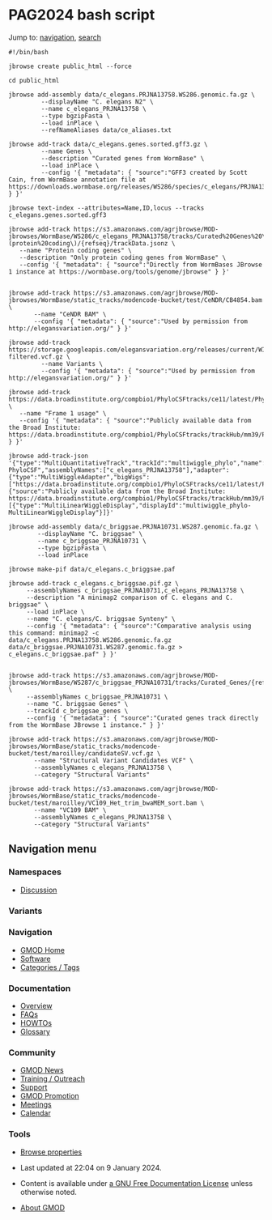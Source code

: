 



<span id="top"></span>




# <span dir="auto">PAG2024 bash script</span>






Jump to: [navigation](#mw-navigation), [search](#p-search)


    #!/bin/bash

    jbrowse create public_html --force 

    cd public_html

    jbrowse add-assembly data/c_elegans.PRJNA13758.WS286.genomic.fa.gz \
             --displayName "C. elegans N2" \
             --name c_elegans_PRJNA13758 \
             --type bgzipFasta \
             --load inPlace \
             --refNameAliases data/ce_aliases.txt

    jbrowse add-track data/c_elegans.genes.sorted.gff3.gz \
             --name Genes \
             --description "Curated genes from WormBase" \
             --load inPlace \
             --config '{ "metadata": { "source":"GFF3 created by Scott Cain, from WormBase annotation file at https://downloads.wormbase.org/releases/WS286/species/c_elegans/PRJNA13758/c_elegans.PRJNA13758.WS286.annotations.gff3.gz" } }'

    jbrowse text-index --attributes=Name,ID,locus --tracks c_elegans.genes.sorted.gff3

    jbrowse add-track https://s3.amazonaws.com/agrjbrowse/MOD-jbrowses/WormBase/WS286/c_elegans_PRJNA13758/tracks/Curated%20Genes%20\(protein%20coding\)/{refseq}/trackData.jsonz \
       --name "Protein coding genes" \
       --description "Only protein coding genes from WormBase" \
       --config '{ "metadata": { "source":"Directly from WormBases JBrowse 1 instance at https://wormbase.org/tools/genome/jbrowse" } }'


    jbrowse add-track https://s3.amazonaws.com/agrjbrowse/MOD-jbrowses/WormBase/static_tracks/modencode-bucket/test/CeNDR/CB4854.bam \
           --name "CeNDR BAM" \
           --config '{ "metadata": { "source":"Used by permission from http://elegansvariation.org/" } }'

    jbrowse add-track https://storage.googleapis.com/elegansvariation.org/releases/current/WI.current.soft-filtered.vcf.gz \
             --name Variants \
             --config '{ "metadata": { "source":"Used by permission from http://elegansvariation.org/" } }'

    jbrowse add-track https://data.broadinstitute.org/compbio1/PhyloCSFtracks/ce11/latest/PhyloCSF+1.bw \
       --name "Frame 1 usage" \
       --config '{ "metadata": { "source":"Publicly available data from the Broad Institute: https://data.broadinstitute.org/compbio1/PhyloCSFtracks/trackHub/mm39/PhyloCSF_raw.html" } }'

    jbrowse add-track-json '{"type":"MultiQuantitativeTrack","trackId":"multiwiggle_phylo","name":"Forward PhyloCSF","assemblyNames":["c_elegans_PRJNA13758"],"adapter":{"type":"MultiWiggleAdapter","bigWigs":["https://data.broadinstitute.org/compbio1/PhyloCSFtracks/ce11/latest/PhyloCSF+1.bw","https://data.broadinstitute.org/compbio1/PhyloCSFtracks/ce11/latest/PhyloCSF+2.bw","https://data.broadinstitute.org/compbio1/PhyloCSFtracks/ce11/latest/PhyloCSF+3.bw"]},"metadata":{"source":"Publicly available data from the Broad Institute: https://data.broadinstitute.org/compbio1/PhyloCSFtracks/trackHub/mm39/PhyloCSF_raw.html"},"displays":[{"type":"MultiLinearWiggleDisplay","displayId":"multiwiggle_phylo-MultiLinearWiggleDisplay"}]}'

    jbrowse add-assembly data/c_briggsae.PRJNA10731.WS287.genomic.fa.gz \
            --displayName "C. briggsae" \
            --name c_briggsae_PRJNA10731 \
            --type bgzipFasta \
            --load inPlace

    jbrowse make-pif data/c_elegans.c_briggsae.paf

    jbrowse add-track c_elegans.c_briggsae.pif.gz \
         --assemblyNames c_briggsae_PRJNA10731,c_elegans_PRJNA13758 \
         --description "A minimap2 comparison of C. elegans and C. briggsae" \
         --load inPlace \
         --name "C. elegans/C. briggsae Synteny" \
         --config '{ "metadata": { "source":"Comparative analysis using this command: minimap2 -c data/c_elegans.PRJNA13758.WS286.genomic.fa.gz data/c_briggsae.PRJNA10731.WS287.genomic.fa.gz > c_elegans.c_briggsae.paf" } }'


    jbrowse add-track https://s3.amazonaws.com/agrjbrowse/MOD-jbrowses/WormBase/WS287/c_briggsae_PRJNA10731/tracks/Curated_Genes/{refseq}/trackData.jsonz \
         --assemblyNames c_briggsae_PRJNA10731 \
         --name "C. briggsae Genes" \
         --trackId c_briggsae_genes \
         --config '{ "metadata": { "source":"Curated genes track directly from the WormBase JBrowse 1 instance." } }'

    jbrowse add-track https://s3.amazonaws.com/agrjbrowse/MOD-jbrowses/WormBase/static_tracks/modencode-bucket/test/maroilley/candidateSV.vcf.gz \
           --name "Structural Variant Candidates VCF" \
           --assemblyNames c_elegans_PRJNA13758 \
           --category "Structural Variants"

    jbrowse add-track https://s3.amazonaws.com/agrjbrowse/MOD-jbrowses/WormBase/static_tracks/modencode-bucket/test/maroilley/VC109_Het_trim_bwaMEM_sort.bam \
           --name "VC109 BAM" \
           --assemblyNames c_elegans_PRJNA13758 \
           --category "Structural Variants"








## Navigation menu



### Namespaces


- <span id="ca-talk"><a
  href="http://gmod.org/mediawiki/index.php?title=Talk:PAG2024_bash_script&amp;action=edit&amp;redlink=1"
  accesskey="t"
  title="Discussion about the content page [t]">Discussion</a></span>


### 

### Variants[](#)








<a href="Main_Page"
style="background-image: url(../images/GMOD-cogs.png);"
title="Visit the main page"></a>


### Navigation



- <span id="n-GMOD-Home">[GMOD Home](Main_Page)</span>
- <span id="n-Software">[Software](GMOD_Components)</span>
- <span id="n-Categories-.2F-Tags">[Categories /
  Tags](Categories)</span>




### Documentation



- <span id="n-Overview">[Overview](Overview)</span>
- <span id="n-FAQs">[FAQs](Category%3AFAQ)</span>
- <span id="n-HOWTOs">[HOWTOs](Category%3AHOWTO)</span>
- <span id="n-Glossary">[Glossary](Glossary)</span>




### Community



- <span id="n-GMOD-News">[GMOD News](GMOD_News)</span>
- <span id="n-Training-.2F-Outreach">[Training /
  Outreach](Training_and_Outreach)</span>
- <span id="n-Support">[Support](Support)</span>
- <span id="n-GMOD-Promotion">[GMOD Promotion](GMOD_Promotion)</span>
- <span id="n-Meetings">[Meetings](Meetings)</span>
- <span id="n-Calendar">[Calendar](Calendar)</span>




### Tools

- <span id="t-smwbrowselink"><a href="Special%3ABrowse/PAG2024_bash_script" rel="smw-browse">Browse
  properties</a></span>



- <span id="footer-info-lastmod">Last updated at 22:04 on 9 January
  2024.</span>
<!-- - <span id="footer-info-viewcount">677 page views.</span> -->
- <span id="footer-info-copyright">Content is available under
  <a href="http://www.gnu.org/licenses/fdl-1.3.html" class="external"
  rel="nofollow">a GNU Free Documentation License</a> unless otherwise
  noted.</span>

<!-- -->

- <span id="footer-places-about">[About
  GMOD](GMOD%3AAbout "GMOD%3AAbout")</span>

<!-- -->




